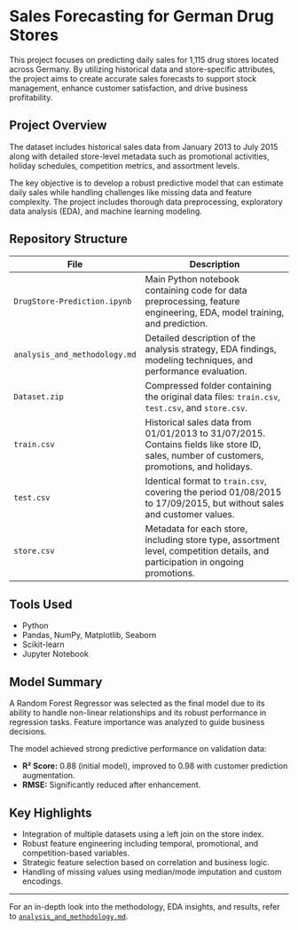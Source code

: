 # Sales Forecasting for German Drug Stores

This project focuses on predicting daily sales for 1,115 drug stores located across Germany. By utilizing historical data and store-specific attributes, the project aims to create accurate sales forecasts to support stock management, enhance customer satisfaction, and drive business profitability.

## Project Overview

The dataset includes historical sales data from January 2013 to July 2015 along with detailed store-level metadata such as promotional activities, holiday schedules, competition metrics, and assortment levels.

The key objective is to develop a robust predictive model that can estimate daily sales while handling challenges like missing data and feature complexity. The project includes thorough data preprocessing, exploratory data analysis (EDA), and machine learning modeling.

## Repository Structure

| File | Description |
|------|-------------|
| `DrugStore-Prediction.ipynb` | Main Python notebook containing code for data preprocessing, feature engineering, EDA, model training, and prediction. |
| `analysis_and_methodology.md` | Detailed description of the analysis strategy, EDA findings, modeling techniques, and performance evaluation. |
| `Dataset.zip` | Compressed folder containing the original data files: `train.csv`, `test.csv`, and `store.csv`. |
  | `train.csv` | Historical sales data from 01/01/2013 to 31/07/2015. Contains fields like store ID, sales, number of customers, promotions, and holidays. |
  | `test.csv` | Identical format to `train.csv`, covering the period 01/08/2015 to 17/09/2015, but without sales and customer values. |
  | `store.csv` | Metadata for each store, including store type, assortment level, competition details, and participation in ongoing promotions. |

## Tools Used

- Python
- Pandas, NumPy, Matplotlib, Seaborn
- Scikit-learn
- Jupyter Notebook

## Model Summary

A Random Forest Regressor was selected as the final model due to its ability to handle non-linear relationships and its robust performance in regression tasks. Feature importance was analyzed to guide business decisions.

The model achieved strong predictive performance on validation data:
- **R² Score:** 0.88 (initial model), improved to 0.98 with customer prediction augmentation.
- **RMSE:** Significantly reduced after enhancement.

## Key Highlights

- Integration of multiple datasets using a left join on the store index.
- Robust feature engineering including temporal, promotional, and competition-based variables.
- Strategic feature selection based on correlation and business logic.
- Handling of missing values using median/mode imputation and custom encodings.

---

For an in-depth look into the methodology, EDA insights, and results, refer to [`analysis_and_methodology.md`](./analysis_and_methodology.md).
